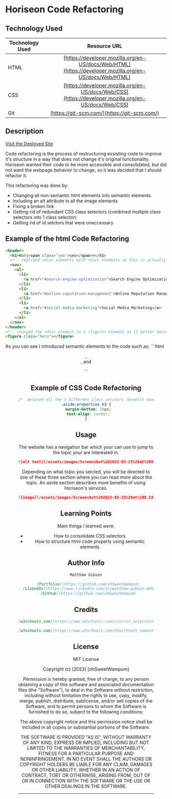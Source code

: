 # Horiseon Code Refactoring

## Technology Used

| Technology Used |                                              Resource URL                                              |
| --------------- | :----------------------------------------------------------------------------------------------------: |
| HTML            | [https://developer.mozilla.org/en-US/docs/Web/HTML](https://developer.mozilla.org/en-US/docs/Web/HTML) |
| CSS             |  [https://developer.mozilla.org/en-US/docs/Web/CSS](https://developer.mozilla.org/en-US/docs/Web/CSS)  |
| Git             |                              [https://git-scm.com/](https://git-scm.com/)                              |

## Description

[Visit the Deployed Site](https://ohsweetwampum.github.io/code-refactoring-for-horiseon/)

Code refactoring is the process of restructuring exsisting code to improve it's structure in a way that does not change it's original functionality. Horiseon wanted their code to be more accessible and consolidated, but did not want the webpage behavior to change, so it was decided that I should refactor it.

This refactoring was done by:

- Changing all non-semantic html elements into semantic elements.
- Including an alt attribute in all the image elements
- Fixing a broken link
- Getting rid of redundant CSS class selectors (combined multiple class selectors into 1 class selector)
- Getting rid of id selctors that were uneccessary

## Example of the html Code Refactoring

```html
<header>
  <h1>Hori<span class="seo">seo</span>n</h1>
  <!-- replcaed <div> elements with <nav> elements as this is actually describes the purpose of this <ul>. <nav> is semantic. -->
  <nav>
    <ul>
      <li>
        <a href="#search-engine-optimization">Search Engine Optimization</a>
      </li>
      <li>
        <a href="#online-reputation-management">Online Reputation Management</a>
      </li>
      <li>
        <a href="#social-media-marketing">Social Media Marketing</a>
      </li>
    </ul>
  </nav>
</header>
<!-- changed the <div> element to a <figure> element as it better describes the actual layout of the webpage and is a semantic element-->
<figure class="hero"></figure>
```

As you can see I introduced semantic elements to the code such as; ```html

<header>, <nav>, and <figure> ```

## Example of CSS Code Refactoring

```css
/*  deleted all the 3 different class selctors (benefit-lead, benefit-brand, benefit-cost) and combined them into one selector and called it "aside-properties" as all three old selectors had the same properties. This is a huge time and space saver */
.aside-properties h3 {
  margin-bottom: 10px;
  text-align: center;
}
```

## Usage

The website has a navigation bar which your can use to jump to the topic your are interested in.

```md
![alt text](/assets/images/Screenshot%202023-03-23%20at%208.54.26%20PM.png)
```

Depending on what topic you selcted, you will be directed to one of these three section where you can read more about the topic. An aside section describes more benefits of using Horiseon's services.

```md
![image](/assets/images/Screenshot%202023-03-23%20at%208.54.14%20PM.png)
```

## Learning Points

Main things I learned were:

- How to consolidate CSS selectors
- How to structure html code properly using semantic elements

## Author Info

```md
Matthew Gibson

- [Portfolio](https://github.com/ohSweetWampum)
- [LinkedIn](https://www.linkedin.com/in/matthew-gibson-6b9b12237/)
- [Github](https://github.com/ohSweetWampum)
```

## Credits

```md
[w3schools.com](https://www.w3schools.com/css/css_selectors.asp)

[w3schools.com](https://www.w3schools.com/html/html5_semantic_elements.asp)
```

## License

MIT License

Copyright (c) [2023] [ohSweetWampum]

Permission is hereby granted, free of charge, to any person obtaining a copy
of this software and associated documentation files (the "Software"), to deal
in the Software without restriction, including without limitation the rights
to use, copy, modify, merge, publish, distribute, sublicense, and/or sell
copies of the Software, and to permit persons to whom the Software is
furnished to do so, subject to the following conditions:

The above copyright notice and this permission notice shall be included in all
copies or substantial portions of the Software.

THE SOFTWARE IS PROVIDED "AS IS", WITHOUT WARRANTY OF ANY KIND, EXPRESS OR
IMPLIED, INCLUDING BUT NOT LIMITED TO THE WARRANTIES OF MERCHANTABILITY,
FITNESS FOR A PARTICULAR PURPOSE AND NONINFRINGEMENT. IN NO EVENT SHALL THE
AUTHORS OR COPYRIGHT HOLDERS BE LIABLE FOR ANY CLAIM, DAMAGES OR OTHER
LIABILITY, WHETHER IN AN ACTION OF CONTRACT, TORT OR OTHERWISE, ARISING FROM,
OUT OF OR IN CONNECTION WITH THE SOFTWARE OR THE USE OR OTHER DEALINGS IN THE
SOFTWARE.

---
